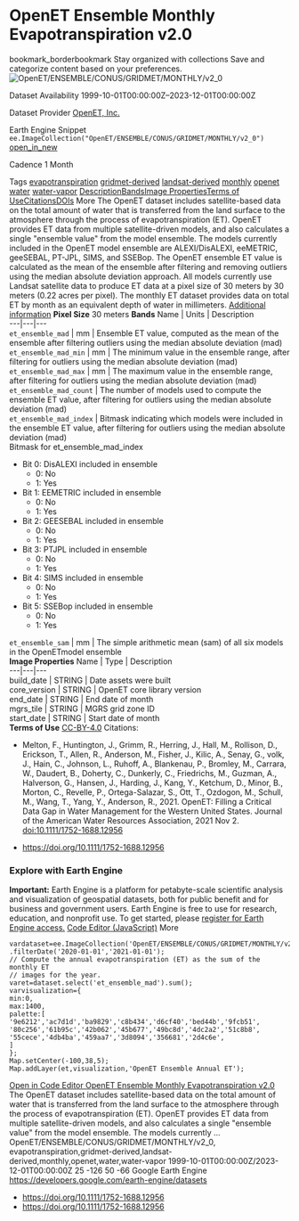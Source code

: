  
#  OpenET Ensemble Monthly Evapotranspiration v2.0 
bookmark_borderbookmark Stay organized with collections  Save and categorize content based on your preferences.
![OpenET/ENSEMBLE/CONUS/GRIDMET/MONTHLY/v2_0](https://developers.google.com/earth-engine/datasets/images/OpenET/OpenET_ENSEMBLE_CONUS_GRIDMET_MONTHLY_v2_0_sample.png) 

Dataset Availability
    1999-10-01T00:00:00Z–2023-12-01T00:00:00Z 

Dataset Provider
     [ OpenET, Inc. ](https://openetdata.org/) 

Earth Engine Snippet
     `    ee.ImageCollection("OpenET/ENSEMBLE/CONUS/GRIDMET/MONTHLY/v2_0")   ` [ open_in_new ](https://code.earthengine.google.com/?scriptPath=Examples:Datasets/OpenET/OpenET_ENSEMBLE_CONUS_GRIDMET_MONTHLY_v2_0) 

Cadence
    1 Month 

Tags
     [evapotranspiration](https://developers.google.com/earth-engine/datasets/tags/evapotranspiration) [gridmet-derived](https://developers.google.com/earth-engine/datasets/tags/gridmet-derived) [landsat-derived](https://developers.google.com/earth-engine/datasets/tags/landsat-derived) [monthly](https://developers.google.com/earth-engine/datasets/tags/monthly) [openet](https://developers.google.com/earth-engine/datasets/tags/openet) [water](https://developers.google.com/earth-engine/datasets/tags/water) [water-vapor](https://developers.google.com/earth-engine/datasets/tags/water-vapor)
[Description](https://developers.google.com/earth-engine/datasets/catalog/OpenET_ENSEMBLE_CONUS_GRIDMET_MONTHLY_v2_0#description)[Bands](https://developers.google.com/earth-engine/datasets/catalog/OpenET_ENSEMBLE_CONUS_GRIDMET_MONTHLY_v2_0#bands)[Image Properties](https://developers.google.com/earth-engine/datasets/catalog/OpenET_ENSEMBLE_CONUS_GRIDMET_MONTHLY_v2_0#image-properties)[Terms of Use](https://developers.google.com/earth-engine/datasets/catalog/OpenET_ENSEMBLE_CONUS_GRIDMET_MONTHLY_v2_0#terms-of-use)[Citations](https://developers.google.com/earth-engine/datasets/catalog/OpenET_ENSEMBLE_CONUS_GRIDMET_MONTHLY_v2_0#citations)[DOIs](https://developers.google.com/earth-engine/datasets/catalog/OpenET_ENSEMBLE_CONUS_GRIDMET_MONTHLY_v2_0#dois) More
The OpenET dataset includes satellite-based data on the total amount of water that is transferred from the land surface to the atmosphere through the process of evapotranspiration (ET). OpenET provides ET data from multiple satellite-driven models, and also calculates a single "ensemble value" from the model ensemble. The models currently included in the OpenET model ensemble are ALEXI/DisALEXI, eeMETRIC, geeSEBAL, PT-JPL, SIMS, and SSEBop. The OpenET ensemble ET value is calculated as the mean of the ensemble after filtering and removing outliers using the median absolute deviation approach. All models currently use Landsat satellite data to produce ET data at a pixel size of 30 meters by 30 meters (0.22 acres per pixel). The monthly ET dataset provides data on total ET by month as an equivalent depth of water in millimeters.
[Additional information](https://openetdata.org/methodologies/)
**Pixel Size** 30 meters 
**Bands**
Name | Units | Description  
---|---|---  
`et_ensemble_mad` | mm | Ensemble ET value, computed as the mean of the ensemble after filtering outliers using the median absolute deviation (mad)  
`et_ensemble_mad_min` | mm | The minimum value in the ensemble range, after filtering for outliers using the median absolute deviation (mad)  
`et_ensemble_mad_max` | mm | The maximum value in the ensemble range, after filtering for outliers using the median absolute deviation (mad)  
`et_ensemble_mad_count` | The number of models used to compute the ensemble ET value, after filtering for outliers using the median absolute deviation (mad)  
`et_ensemble_mad_index` | Bitmask indicating which models were included in the ensemble ET value, after filtering for outliers using the median absolute deviation (mad)  
Bitmask for et_ensemble_mad_index
  * Bit 0: DisALEXI included in ensemble 
    * 0: No
    * 1: Yes
  * Bit 1: EEMETRIC included in ensemble 
    * 0: No
    * 1: Yes
  * Bit 2: GEESEBAL included in ensemble 
    * 0: No
    * 1: Yes
  * Bit 3: PTJPL included in ensemble 
    * 0: No
    * 1: Yes
  * Bit 4: SIMS included in ensemble 
    * 0: No
    * 1: Yes
  * Bit 5: SSEBop included in ensemble 
    * 0: No
    * 1: Yes

  
`et_ensemble_sam` | mm | The simple arithmetic mean (sam) of all six models in the OpenETmodel ensemble  
**Image Properties**
Name | Type | Description  
---|---|---  
build_date | STRING | Date assets were built  
core_version | STRING | OpenET core library version  
end_date | STRING | End date of month  
mgrs_tile | STRING | MGRS grid zone ID  
start_date | STRING | Start date of month  
**Terms of Use**
[CC-BY-4.0](https://spdx.org/licenses/CC-BY-4.0.html)
Citations:
  * Melton, F., Huntington, J., Grimm, R., Herring, J., Hall, M., Rollison, D., Erickson, T., Allen, R., Anderson, M., Fisher, J., Kilic, A., Senay, G., volk, J., Hain, C., Johnson, L., Ruhoff, A., Blankenau, P., Bromley, M., Carrara, W., Daudert, B., Doherty, C., Dunkerly, C., Friedrichs, M., Guzman, A., Halverson, G., Hansen, J., Harding, J., Kang, Y., Ketchum, D., Minor, B., Morton, C., Revelle, P., Ortega-Salazar, S., Ott, T., Ozdogon, M., Schull, M., Wang, T., Yang, Y., Anderson, R., 2021. OpenET: Filling a Critical Data Gap in Water Management for the Western United States. Journal of the American Water Resources Association, 2021 Nov 2. [doi:10.1111/1752-1688.12956](https://doi.org/10.1111/1752-1688.12956)


  * [ https://doi.org/10.1111/1752-1688.12956 ](https://doi.org/10.1111/1752-1688.12956)


### Explore with Earth Engine
**Important:** Earth Engine is a platform for petabyte-scale scientific analysis and visualization of geospatial datasets, both for public benefit and for business and government users. Earth Engine is free to use for research, education, and nonprofit use. To get started, please [register for Earth Engine access.](https://console.cloud.google.com/earth-engine)
[Code Editor (JavaScript)](https://developers.google.com/earth-engine/datasets/catalog/OpenET_ENSEMBLE_CONUS_GRIDMET_MONTHLY_v2_0#code-editor-javascript-sample) More
```
vardataset=ee.ImageCollection('OpenET/ENSEMBLE/CONUS/GRIDMET/MONTHLY/v2_0')
.filterDate('2020-01-01','2021-01-01');
// Compute the annual evapotranspiration (ET) as the sum of the monthly ET
// images for the year.
varet=dataset.select('et_ensemble_mad').sum();
varvisualization={
min:0,
max:1400,
palette:[
'9e6212','ac7d1d','ba9829','c8b434','d6cf40','bed44b','9fcb51',
'80c256','61b95c','42b062','45b677','49bc8d','4dc2a2','51c8b8',
'55cece','4db4ba','459aa7','3d8094','356681','2d4c6e',
]
};
Map.setCenter(-100,38,5);
Map.addLayer(et,visualization,'OpenET Ensemble Annual ET');
```
[ Open in Code Editor ](https://code.earthengine.google.com/?scriptPath=Examples:Datasets/OpenET/OpenET_ENSEMBLE_CONUS_GRIDMET_MONTHLY_v2_0)
[ OpenET Ensemble Monthly Evapotranspiration v2.0 ](https://developers.google.com/earth-engine/datasets/catalog/OpenET_ENSEMBLE_CONUS_GRIDMET_MONTHLY_v2_0)
The OpenET dataset includes satellite-based data on the total amount of water that is transferred from the land surface to the atmosphere through the process of evapotranspiration (ET). OpenET provides ET data from multiple satellite-driven models, and also calculates a single "ensemble value" from the model ensemble. The models currently …
OpenET/ENSEMBLE/CONUS/GRIDMET/MONTHLY/v2_0, evapotranspiration,gridmet-derived,landsat-derived,monthly,openet,water,water-vapor 
1999-10-01T00:00:00Z/2023-12-01T00:00:00Z
25 -126 50 -66 
Google Earth Engine
https://developers.google.com/earth-engine/datasets
  * [ https://doi.org/10.1111/1752-1688.12956 ](https://doi.org/https://openetdata.org/)
  * [ https://doi.org/10.1111/1752-1688.12956 ](https://doi.org/https://developers.google.com/earth-engine/datasets/catalog/OpenET_ENSEMBLE_CONUS_GRIDMET_MONTHLY_v2_0)


